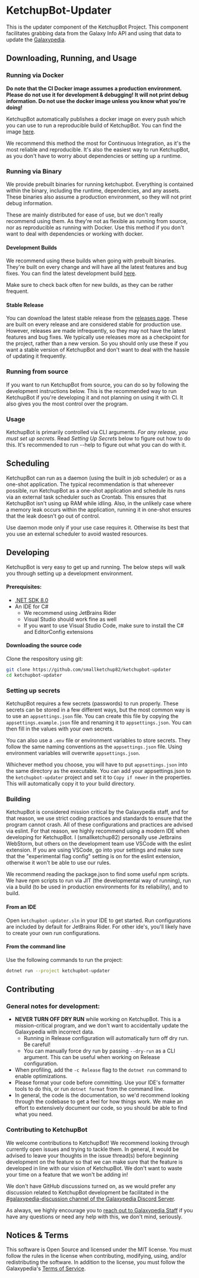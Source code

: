 # KetchupBot-Updater
This is the updater component of the KetchupBot Project. This component facilitates grabbing data from the Galaxy Info API and using that data to update the [Galaxypedia](https://robloxgalaxy.wiki).

## Downloading, Running, and Usage

### Running via Docker
**Do note that the CI Docker image assumes a production environment. Please do not use it for development & debugging! It will not print debug information. Do not use the docker image unless you know what you're doing!**

KetchupBot automatically publishes a docker image on every push which you can use to run a reproducible build of KetchupBot. You can find the image [here](https://github.com/smallketchup82/ketchupbot-updater/pkgs/container/ketchupbot-updater).

We recommend this method the most for Continuous Integration, as it's the most reliable and reproducible. It's also the easiest way to run KetchupBot, as you don't have to worry about dependencies or setting up a runtime.

### Running via Binary
We provide prebuilt binaries for running ketchupbot. Everything is contained within the binary, including the runtime, dependencies, and any assets. These binaries also assume a production environment, so they will not print debug information.

These are mainly distributed for ease of use, but we don't really recommend using them. As they're not as flexible as running from source, nor as reproducible as running with Docker. Use this method if you  don't want to deal with dependencies or working with docker.

#### Development Builds
We recommend using these builds when going with prebuilt binaries. They're built on every change and will have all the latest features and bug fixes. You can find the latest development build [here]().

Make sure to check back often for new builds, as they can be rather frequent.

#### Stable Release
You can download the latest stable release from the [releases page](). These are built on every release and are considered stable for production use. However, releases are made infrequently, so they may not have the latest features and bug fixes. We typically use releases more as a checkpoint for the project, rather than a new version. So you should only use these if you want a stable version of KetchupBot and don't want to deal with the hassle of updating it frequently.

### Running from source
If you want to run KetchupBot from source, you can do so by following the development instructions below. This is the recommended way to run KetchupBot if you're developing it and not planning on using it with CI. It also gives you the most control over the program.

### Usage
KetchupBot is primarily controlled via CLI arguments. *For any release, you must set up secrets.* Read *Setting Up Secrets* below to figure out how to do this. It's recommended to run --help to figure out what you can do with it.

## Scheduling
KetchupBot can run as a daemon (using the built in job scheduler) or as a one-shot application. The typical recommendation is that whereever possible, run KetchupBot as a one-shot application and schedule its runs via an external task scheduler such as Crontab. This ensures that KetchupBot isn't using up RAM while idling. Also, in the unlikely case where a memory leak occurs within the application, running it in one-shot ensures that the leak doesn't go out of control.

Use daemon mode only if your use case requires it. Otherwise its best that you use an external scheduler to avoid wasted resources.

## Developing
KetchupBot is very easy to get up and running. The below steps will walk you through setting up a development environment.

#### Prerequisites:
- [.NET SDK 8.0](https://dotnet.microsoft.com/en-us/download/dotnet/8.0)
- An IDE for C#
  - We recommend using JetBrains Rider
  - Visual Studio should work fine as well
  - If you want to use Visual Studio Code, make sure to install the C# and EditorConfig extensions

#### Downloading the source code
Clone the respository using git:
```bash
git clone https://github.com/smallketchup82/ketchupbot-updater
cd ketchupbot-updater
```

### Setting up secrets
KetchupBot requires a few secrets (passwords) to run properly. These secrets can be stored in a few different ways, but the most common way is to use an `appsettings.json` file. You can create this file by copying the `appsettings.example.json` file and renaming it to `appsettings.json`. You can then fill in the values with your own secrets.

You can also use a `.env` file or environment variables to store secrets. They follow the same naming conventions as the `appsettings.json` file. Using environment variables will overwrite `appsettings.json`.

Whichever method you choose, you will have to put `appsettings.json` into the same directory as the executable. You can add your appsettings.json to the `ketchupbot-updater` project and set it to `Copy if newer` in the properties. This will automatically copy it to your build directory.

### Building
KetchupBot is considered mission critical by the Galaxypedia staff, and for that reason, we use strict coding practices and standards to ensure that the program cannot crash. All of these configurations and practices are advised via eslint. For that reason, we highly recommend using a modern IDE when developing for KetchupBot. I (smallketchup82) personally use Jetbrains WebStorm, but others on the development team use VSCode with the eslint extension. If you are using VSCode, go into your settings and make sure that the "experimental flag config" setting is on for the eslint extension, otherwise it won't be able to use our rules.

We recommend reading the package.json to find some useful npm scripts. We have npm scripts to run via JIT (the developmental way of running), run via a build (to be used in production environments for its reliability), and to build.

#### From an IDE
Open `ketchupbot-updater.sln` in your IDE to get started. Run configurations are included by default for JetBrains Rider. For other ide's, you'll likely have to create your own run configurations.

#### From the command line
Use the following commands to run the project:
```bash
dotnet run --project ketchupbot-updater
```

## Contributing

### General notes for development:
- **NEVER TURN OFF DRY RUN** while working on KetchupBot. This is a mission-critical program, and we don't want to accidentally update the Galaxypedia with incorrect data.
    - Running in Release configuration will automatically turn off dry run. Be careful!
    - You can manually force dry run by passing `--dry-run` as a CLI argument. This can be useful when working on Release configuration.
- When profiling, add the `-c Release` flag to the `dotnet run` command to enable optimizations.
- Please format your code before committing. Use your IDE's formatter tools to do this, or run `dotnet format` from the command line.
- In general, the code is the documentation, so we'd recommend looking through the codebase to get a feel for how things work. We make an effort to extensively document our code, so you should be able to find what you need.

### Contributing to KetchupBot
We welcome contributions to KetchupBot! We recommend looking through currently open issues and trying to tackle them. In general, it would be advised to leave your thoughts in the issue thread(s) before beginning development on the feature so that we can make sure that the feature is developed in line with our vision of KetchupBot. We don't want to waste your time on a feature that we won't be adding in!

We don't have GitHub discussions turned on, as we would prefer any discussion related to KetchupBot development be facilitated in the [#galaxypedia-discussion channel of the Galaxypedia Discord Server](https://discord.gg/C4xhTz9KAD).

As always, we highly encourage you to [reach out to Galaxypedia Staff](https://discord.gg/hsr4Dq6Ha6) if you have any questions or need any help with this, we don't mind, seriously.

## Notices & Terms
This software is Open Source and licensed under the MIT license. You must follow the rules in the license when contributing, modifying, using, and/or redistributing the software. In addition to the license, you must follow the Galaxypedia's [Terms of Service](https://robloxgalaxy.wiki/wiki/Galaxypedia:Terms_of_Service#4._Rules,_Policies,_Guidelines).
